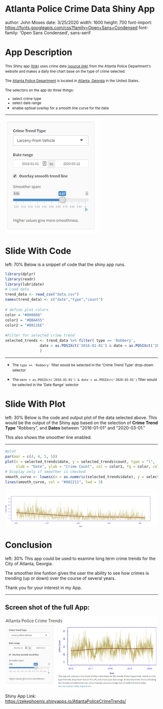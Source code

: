 Atlanta Police Crime Data Shiny App
========================================================
author: John Moses
date: 3/25/2020
width: 1600
height: 700
font-import: https://fonts.googleapis.com/css?family=Open+Sans+Condensed
font-family: 'Open Sans Condensed', sans-serif

App Description
========================================================

<small>This Shiny app [(link)](https://zekephoenix.shinyapps.io/AtlantaPoliceCrimeTrends/) uses crime data [(source link)](https://www.atlantapd.org/i-want-to/crime-data-downloads) from the Atlanta Police Department's website and makes a daily line chart base on the type of crime selected.</small>

<small>The [Atlanta Police Department](https://www.atlantapd.org/home) is located in [Atlanta, Georgia](https://en.wikipedia.org/wiki/Atlanta) in the United States. </small>

<small>The selectors on the app do three things:
- select crime type
- select date range 
- enable optioal overlay for a smooth line curve for the data</small>

***

![app selector screen shot](app-snip.png)


Slide With Code
========================================================
left: 70%
Below is a snippet of code that the shiny app runs. 

```r
library(dplyr)
library(readr)
library(lubridate)
# Load data
trend_data <- read_csv("data.csv")
names(trend_data) <- c("date","type","count")

# define plot colors
color = "#000088"
color1 = "#BBAA55"
color2 = "#0011EE"

#Filter for selected crime trend
selected_trends <- trend_data %>% filter( type == 'Robbery',
                date > as.POSIXct('2016-01-01') & date < as.POSIXct('2020-03-01') 
                )
```

***

- <small>The  ` type == 'Robbery' ` filter would be selected in the 'Crime Trend Type' drop-down selector</small>

- <small>The  ` date > as.POSIXct('2016-01-01') & date < as.POSIXct('2020-03-01') ` filter would be selected in the 'Date Range' selector</small>

Slide With Plot
========================================================
left: 30%
Below is the code and output plot of the data selected above. This would be the output of the Shiny app based on the selection of __Crime Trend Type__ "Robbery", and __Dates__ between "2016-01-01" and "2020-03-01."

This also shows the smoother line enabled.

***


```r
#plot
par(mar = c(4, 4, 5, 5))
plot(x = selected_trends$date, y = selected_trends$count, type = "l",
     xlab = "Date", ylab = "Crime Count", col = color1, fg = color, col.lab = color, col.axis = color2)
# Display only if smoother is checked
smooth_curve <- lowess(x = as.numeric(selected_trends$date), y = selected_trends$count, f = .67)
lines(smooth_curve, col = "#882211", lwd = 3)
```

![plot of chunk unnamed-chunk-2](slides-figure/unnamed-chunk-2-1.png)

Conclusion
=======================================================
left: 30%
This app could be used to examine long term crime trends for the City of Atlanta, Georgia. 

The smoother line funtion gives the user the ability to see how crimes is trending (up or down) over the course of several years.


Thank you for your interest in my App.

***


## Screen shot of the full App:

![full app screen shot](app-snip-full.png)

Shiny App Link:
<https://zekephoenix.shinyapps.io/AtlantaPoliceCrimeTrends/>
